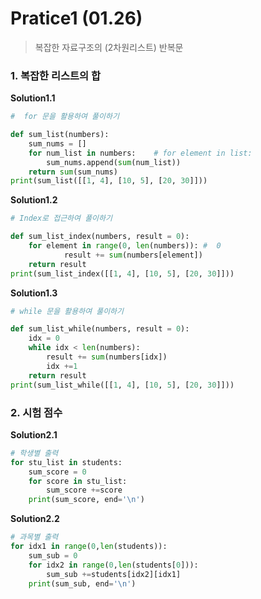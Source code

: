 # Pratice1 (01.26)

> 복잡한 자료구조의 (2차원리스트) 반복문



### 1. 복잡한 리스트의 합

**Solution1.1**

```python
#  for 문을 활용하여 풀이하기

def sum_list(numbers):
    sum_nums = []
    for num_list in numbers:    # for element in list:
        sum_nums.append(sum(num_list))
    return sum(sum_nums)
print(sum_list([[1, 4], [10, 5], [20, 30]]))
```

**Solution1.2**

```python
# Index로 접근하여 풀이하기

def sum_list_index(numbers, result = 0):
    for element in range(0, len(numbers)): #  0
            result += sum(numbers[element])
    return result
print(sum_list_index([[1, 4], [10, 5], [20, 30]]))
```

**Solution1.3**

```python
# while 문을 활용하여 풀이하기

def sum_list_while(numbers, result = 0):
    idx = 0
    while idx < len(numbers):
        result += sum(numbers[idx])
        idx +=1
    return result  
print(sum_list_while([[1, 4], [10, 5], [20, 30]]))
```



### 2. 시험 점수

**Solution2.1**

```python
# 학생별 출력
for stu_list in students:    
    sum_score = 0
    for score in stu_list:
        sum_score +=score
    print(sum_score, end='\n')
```

**Solution2.2**

```python
# 과목별 출력
for idx1 in range(0,len(students)):
    sum_sub = 0
    for idx2 in range(0,len(students[0])):
        sum_sub +=students[idx2][idx1]
    print(sum_sub, end='\n')
```

